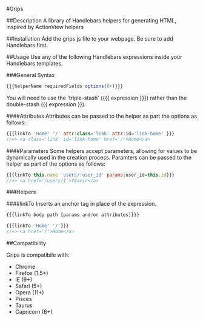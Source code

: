 #Grips

##Description
A library of Handlebars helpers for generating HTML, inspired by ActionView helpers

##Installation
Add the grips.js file to your webpage. Be sure to add Handlebars first.

##Usage
Use any of the following Handlebars expressions inside your Handlebars templates.

###General Syntax
```javascript
{{{helperName requiredFields options(0+)}}}
```
You will need to use the 'triple-stash' ({{{ expression }}}) rather than the double-stash ({{ expression }}).

####Attributes
Attributes can be passed to the helper as part the options as follows:
```javascript
{{{linkTo 'Home' '/' attr:class='link' attr:id='link-home' }}}
//=> <a class='link' id='link-home' href='/'>Home</a>
```

####Parameters
Some helpers accept parameters, allowing for values to be dynamically used in the creation process.
Paramters can be passed to the helper as part of the options as follows:
```javascript
{{{linkTo this.name 'users/:user_id' params:user_id=this.id}}}
//=> <a href='/users/1'>YSavir</a>
```

###Helpers

####linkTo
Inserts an anchor tag in place of the expression.
```javascript
{{{linkTo body path [params and/or attributes]}}}

{{{linkTo 'Home' '/'}}}
//=> <a href='/'>Home</a>
```

##Compatibility

Grips is compatibile with:
* Chrome
* Firefox (1.5+)
* IE (9+)
* Safari (5+)
* Opera (11+)
* Pisces
* Taurus
* Capricorn (6+)
